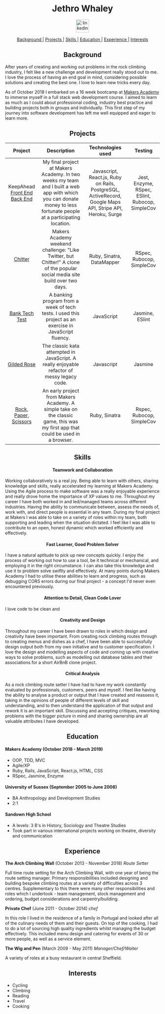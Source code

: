<h1 align="center">Jethro Whaley</h1>
<p align="center">
<a href="https://www.linkedin.com/in/jethro-whaley-69968678/">
<img src="https://www.iconfinder.com/data/icons/free-social-icons/67/linkedin_circle_color-512.png" alt="linkedin" hspace="50" height="42" width="42"></a></p>

<div align="center">

[Background ](#background) |
[Projects ](#projects) |
[Skills ](#skills) |
[Education ](#education) |
[Experience ](#experience) |
[Interests ](#interests)

</div>


<h2 align="center">Background</h2>


After years of creating and working out problems in the rock climbing industry, I felt like a new challenge and development really stood out to me. I love the process of having an end goal in mind, considering possible solutions and creating the best one. I love to learn new tricks every day.

As of October 2018 I embarked on a 16 week bootcamp at [Makers Academy](https://makers.tech/) to immerse myself in a full stack web development course. I aimed to learn as much as I could about professional coding, industry best practice and building projects both in groups and individually. This first step of my journey into software development has left me well equipped and eager to learn more.

<h2 align="center">Projects</h2>


|**Project**|**Description**|**Technologies used**|**Testing**|
|:-----:|:-----:|:-----:|:-----:|
|KeepAhead [Front End](https://github.com/jaywayawyaj/KeepAheadReactFrontEnd/) [Back End](https://github.com/jaywayawyaj/KeepAhead_RailsAPI)|My final project at Makers Academy. In two weeks my team and I built a web app with which you can donate money to less fortunate people at a participating location.|Javascript, React.js, Ruby on Rails, PostgreSQL, ActiveRecord, Google Maps API, Stripe API, Heroku, Surge|Jest, Enzyme, RSpec, ESlint, Rubocop, SimpleCov|
|  [Chitter](https://github.com/jaywayawyaj/chitter-challenge)|Makers Academy weekend challenge: "Like Twitter, but Chitter!" A clone of the popular social media site build over two days.|Ruby, Sinatra, DataMapper|RSpec, Rubocop, SimpleCov|
|[Bank Tech Test](https://github.com/jaywayawyaj/bank-tech-test)|A banking program from a week of tech tests. I used this project as an exercise in JavaScript fluency.|JavaScript|Jasmine, ESlint|
|[Gilded Rose](https://github.com/jaywayawyaj/gilded-rose-js)|The classic kata attempted in JavaScript. A really enjoyable refactor of messy legacy code.|Javascript|Jasmine|
|[Rock, Paper, Scissors](https://github.com/jaywayawyaj/rps-challenge)|An early project from Makers Academy. A simple take on the classic game, this was my first app that could be used in a browser.|Ruby, Sinatra|Rspec, Rubocop, SimpleCov|



<h2 align="center">Skills</h2>

<h4 align="center">Teamwork and Collaboration</h4>


Working collaboratively is a real joy. Being able to learn with others, sharing knowledge and skills, really accelerated my learning at Makers Academy. Using the Agile process to make software was a really enjoyable experience and really drove home the importance of XP values to me. Throughout my career I have both worked in and led/managed teams across different industries. Having the ability to communicate between, assess the needs of, work with, and direct people is essential in any team. During my final project at Makers I was able to take on a variety of roles within my team, both supporting and leading when the situation dictated. I feel like I was able to contribute to an open, honest dynamic which worked efficiently and effectively. 


<h4 align="center">Fast Learner, Good Problem Solver</h4>

I have a natural aptitude to pick up new concepts quickly. I enjoy the process of working out how to use a tool, be it technical or mechanical, and employing it in the right circumstance. I can also take this knowledge and use it to problem solve swiftly and effectively. At many points during Makers Academy I had to utilise these abilities to learn and progress, such as debugging CORS errors during our final project - a concept I'd never even encountered previously.

<h4 align="center">Attention to Detail, Clean Code Lover</h4>

I love code to be clean and


<h4 align="center">Creativity and Design</h4>


Throughout my career I have been drawn to roles in which design and creativity have been important. From creating rock climbing routes through to creating menus and dishes as a chef, I have been able to successfully design output both from my own initiative and to customer specification. I love the design and modelling aspects of code and coming up with creative ways to solve problems, such as modelling out database tables and their associations for a short AirBnB clone project.

<h4 align="center">Critical Analysis</h4>

As a rock climbing route setter I have had to have my work constantly evaluated by professionals, customers, peers and myself. I feel like having the ability to analyse a product or output that I have created and reassess it, taking in the opinions of people of different levels of skill and understanding, and to then understand the application of that output and rework it is an important skill. Discussing and accepting critiques, reworking problems with the bigger picture in mind and sharing ownership are all valuable attributes I have developed.


<h2 align="center">Education</h2>


#### Makers Academy (October 2018 - March 2019)

- OOP, TDD, MVC
- Agile/XP
- Ruby, Rails, JavaScript, React.js, HTML, CSS
- RSpec, Jasmine, Enzyme

#### University of Sussex (September 2005 to June 2008)

- BA Anthropology and Development Studies
- 2:1

#### Sandown High School

- A levels: 3 B's in History, Sociology and Theatre Studies
- Took part in various international projects working on theatre, diversity and communication


<h2 align="center">Experience</h2>


**The Arch Climbing Wall** (October 2013 - November 2018) *Route Setter*


Full time route setting for the Arch Climbing Wall, with one year of being the route setting manager. Primary responsibilities included designing and building bespoke climbing routes at a variety of difficulties across 3 centres. Supplementary to this there were many other responsibilities and roles which I undertook - team management, stock management and ordering, budget considerations and carpentry/building.

**Private Chef** (June 2011 - October 2014) *chef*

In this role I lived in the residence of a family in Portugal and looked after all of the culinary needs of them and their guests. On top of the cooking, I had to do a lot of sourcing high quality ingredients whilst managing the budget effectively. This included menu design and catering for events of 30 or more people, as well as a service element.

**The Wig and Pen** (March 2009 - May 2011) *Manager/Chef/Waiter*


A variety of roles at a busy restaurant in central Sheffield.

<h2 align="center">Interests</h2>


- Cycling
- Climbing
- Reading
- Travel
- Cooking
